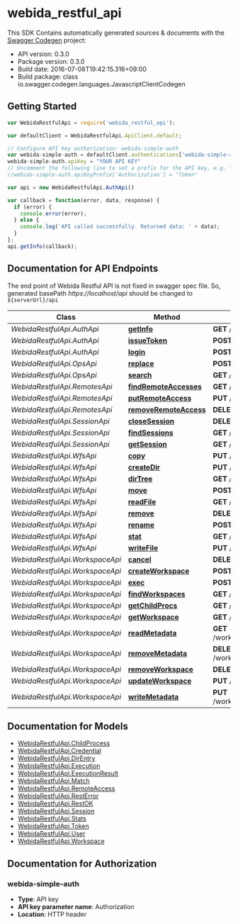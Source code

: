 # webida_restful_api

This SDK Contains automatically generated sources & documents with the [Swagger Codegen](https://github.com/swagger-api/swagger-codegen) project:

- API version: 0.3.0
- Package version: 0.3.0
- Build date: 2016-07-08T19:42:15.316+09:00
- Build package: class io.swagger.codegen.languages.JavascriptClientCodegen

## Getting Started

```javascript
var WebidaRestfulApi = require('webida_restful_api');

var defaultClient = WebidaRestfulApi.ApiClient.default;

// Configure API key authorization: webida-simple-auth
var webida-simple-auth = defaultClient.authentications['webida-simple-auth'];
webida-simple-auth.apiKey = "YOUR API KEY"
// Uncomment the following line to set a prefix for the API key, e.g. "Token" (defaults to null)
//webida-simple-auth.apiKeyPrefix['Authorization'] = "Token"

var api = new WebidaRestfulApi.AuthApi()

var callback = function(error, data, response) {
  if (error) {
    console.error(error);
  } else {
    console.log('API called successfully. Returned data: ' + data);
  }
};
api.getInfo(callback);

```

## Documentation for API Endpoints

The end point of Webida Restful API is not fixed in swagger spec file.
So, generated basePath *https://localhost/api* should be changed to `${serverUrl}/api`


Class | Method | HTTP request | Description
------------ | ------------- | ------------- | -------------
*WebidaRestfulApi.AuthApi* | [**getInfo**](docs/AuthApi.md#getInfo) | **GET** /auth/info | 
*WebidaRestfulApi.AuthApi* | [**issueToken**](docs/AuthApi.md#issueToken) | **POST** /auth/token | 
*WebidaRestfulApi.AuthApi* | [**login**](docs/AuthApi.md#login) | **POST** /auth/login | 
*WebidaRestfulApi.OpsApi* | [**replace**](docs/OpsApi.md#replace) | **POST** /wfs/{wfsId}/ops/replace | 
*WebidaRestfulApi.OpsApi* | [**search**](docs/OpsApi.md#search) | **GET** /wfs/{wfsId}/ops/search/{wfsPath} | 
*WebidaRestfulApi.RemotesApi* | [**findRemoteAccesses**](docs/RemotesApi.md#findRemoteAccesses) | **GET** /remotes | 
*WebidaRestfulApi.RemotesApi* | [**putRemoteAccess**](docs/RemotesApi.md#putRemoteAccess) | **PUT** /remotes | 
*WebidaRestfulApi.RemotesApi* | [**removeRemoteAccess**](docs/RemotesApi.md#removeRemoteAccess) | **DELETE** /remotes | 
*WebidaRestfulApi.SessionApi* | [**closeSession**](docs/SessionApi.md#closeSession) | **DELETE** /sessions/{sessionId} | 
*WebidaRestfulApi.SessionApi* | [**findSessions**](docs/SessionApi.md#findSessions) | **GET** /sessions | 
*WebidaRestfulApi.SessionApi* | [**getSession**](docs/SessionApi.md#getSession) | **GET** /sessions/{sessionId} | 
*WebidaRestfulApi.WfsApi* | [**copy**](docs/WfsApi.md#copy) | **PUT** /wfs/{wfsId}/any/{wfsPath} | 
*WebidaRestfulApi.WfsApi* | [**createDir**](docs/WfsApi.md#createDir) | **PUT** /wfs/{wfsId}/dir/{wfsPath} | 
*WebidaRestfulApi.WfsApi* | [**dirTree**](docs/WfsApi.md#dirTree) | **GET** /wfs/{wfsId}/dir/{wfsPath} | 
*WebidaRestfulApi.WfsApi* | [**move**](docs/WfsApi.md#move) | **POST** /wfs/{wfsId}/dir/{wfsPath} | 
*WebidaRestfulApi.WfsApi* | [**readFile**](docs/WfsApi.md#readFile) | **GET** /wfs/{wfsId}/file/{wfsPath} | 
*WebidaRestfulApi.WfsApi* | [**remove**](docs/WfsApi.md#remove) | **DELETE** /wfs/{wfsId}/any/{wfsPath} | 
*WebidaRestfulApi.WfsApi* | [**rename**](docs/WfsApi.md#rename) | **POST** /wfs/{wfsId}/file/{wfsPath} | 
*WebidaRestfulApi.WfsApi* | [**stat**](docs/WfsApi.md#stat) | **GET** /wfs/{wfsId}/any/{wfsPath} | 
*WebidaRestfulApi.WfsApi* | [**writeFile**](docs/WfsApi.md#writeFile) | **PUT** /wfs/{wfsId}/file/{wfsPath} | 
*WebidaRestfulApi.WorkspaceApi* | [**cancel**](docs/WorkspaceApi.md#cancel) | **DELETE** /workspaces/{workspaceId}/exec | 
*WebidaRestfulApi.WorkspaceApi* | [**createWorkspace**](docs/WorkspaceApi.md#createWorkspace) | **POST** /workspaces | 
*WebidaRestfulApi.WorkspaceApi* | [**exec**](docs/WorkspaceApi.md#exec) | **POST** /workspaces/{workspaceId}/exec | 
*WebidaRestfulApi.WorkspaceApi* | [**findWorkspaces**](docs/WorkspaceApi.md#findWorkspaces) | **GET** /workspaces | 
*WebidaRestfulApi.WorkspaceApi* | [**getChildProcs**](docs/WorkspaceApi.md#getChildProcs) | **GET** /workspaces/{workspaceId}/exec | 
*WebidaRestfulApi.WorkspaceApi* | [**getWorkspace**](docs/WorkspaceApi.md#getWorkspace) | **GET** /workspaces/{workspaceId} | 
*WebidaRestfulApi.WorkspaceApi* | [**readMetadata**](docs/WorkspaceApi.md#readMetadata) | **GET** /workspaces/{workspaceId}/metadata/{objectPath} | 
*WebidaRestfulApi.WorkspaceApi* | [**removeMetadata**](docs/WorkspaceApi.md#removeMetadata) | **DELETE** /workspaces/{workspaceId}/metadata/{objectPath} | 
*WebidaRestfulApi.WorkspaceApi* | [**removeWorkspace**](docs/WorkspaceApi.md#removeWorkspace) | **DELETE** /workspaces/{workspaceId} | 
*WebidaRestfulApi.WorkspaceApi* | [**updateWorkspace**](docs/WorkspaceApi.md#updateWorkspace) | **PUT** /workspaces/{workspaceId} | 
*WebidaRestfulApi.WorkspaceApi* | [**writeMetadata**](docs/WorkspaceApi.md#writeMetadata) | **PUT** /workspaces/{workspaceId}/metadata/{objectPath} | 


## Documentation for Models

 - [WebidaRestfulApi.ChildProcess](docs/ChildProcess.md)
 - [WebidaRestfulApi.Credential](docs/Credential.md)
 - [WebidaRestfulApi.DirEntry](docs/DirEntry.md)
 - [WebidaRestfulApi.Execution](docs/Execution.md)
 - [WebidaRestfulApi.ExecutionResult](docs/ExecutionResult.md)
 - [WebidaRestfulApi.Match](docs/Match.md)
 - [WebidaRestfulApi.RemoteAccess](docs/RemoteAccess.md)
 - [WebidaRestfulApi.RestError](docs/RestError.md)
 - [WebidaRestfulApi.RestOK](docs/RestOK.md)
 - [WebidaRestfulApi.Session](docs/Session.md)
 - [WebidaRestfulApi.Stats](docs/Stats.md)
 - [WebidaRestfulApi.Token](docs/Token.md)
 - [WebidaRestfulApi.User](docs/User.md)
 - [WebidaRestfulApi.Workspace](docs/Workspace.md)


## Documentation for Authorization


### webida-simple-auth

- **Type**: API key
- **API key parameter name**: Authorization
- **Location**: HTTP header
